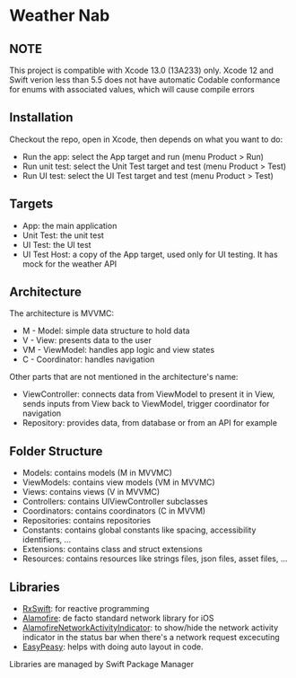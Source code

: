# Weather Nab

## NOTE
This project is compatible with Xcode 13.0 (13A233) only. Xcode 12 and Swift verion less than 5.5 does not have automatic Codable conformance for enums with associated values, which will cause compile errors

## Installation
Checkout the repo, open in Xcode, then depends on what you want to do:
- Run the app: select the App target and run (menu Product > Run)
- Run unit test: select the Unit Test target and test (menu Product > Test)
- Run UI test: select the UI Test target and test (menu Product > Test)

## Targets
- App: the main application
- Unit Test: the unit test
- UI Test: the UI test
- UI Test Host: a copy of the App target, used only for UI testing. It has mock for the weather API

## Architecture
The architecture is MVVMC:
- M - Model: simple data structure to hold data
- V - View: presents data to the user
- VM - ViewModel: handles app logic and view states
- C - Coordinator: handles navigation

Other parts that are not mentioned in the architecture's name:
- ViewController: connects data from ViewModel to present it in View, sends inputs from View back to ViewModel, trigger coordinator for navigation
- Repository: provides data, from database or from an API for example

## Folder Structure
- Models: contains models (M in MVVMC)
- ViewModels: contains view models (VM in MVVMC)
- Views: contains views (V in MVVMC)
- Controllers: contains UIViewController subclasses
- Coordinators: contains coordinators (C in MVVM)
- Repositories: contains repositories
- Constants: contains global constants like spacing, accessibility identifiers, ...
- Extensions: contains class and struct extensions
- Resources: contains resources like strings files, json files, asset files, ...

## Libraries
- [RxSwift](https://github.com/ReactiveX/RxSwift): for reactive programming
- [Alamofire](https://github.com/Alamofire/Alamofire): de facto standard network library for iOS
- [AlamofireNetworkActivityIndicator](https://github.com/Alamofire/AlamofireNetworkActivityIndicator): to show/hide the network activity indicator in the status bar when there's a network request excecuting
- [EasyPeasy](https://github.com/nakiostudio/EasyPeasy): helps with doing auto layout in code. 

Libraries are managed by Swift Package Manager
